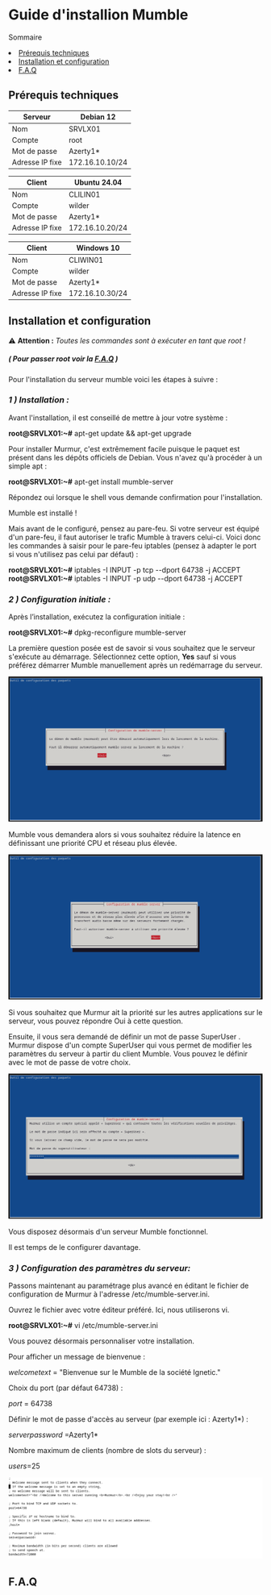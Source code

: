 # Guide d'installion Mumble

Sommaire
<li><a href="#Prérequis techniques">Prérequis techniques</a></li>
<li><a href="#Installation et configuration">Installation et configuration</a></li>
<li><a href="#F.A.Q">F.A.Q</a></li>

<h2 id="Prérequis techniques">Prérequis techniques</h2>  


| Serveur           | Debian 12        |  
|-------------------|------------------|  
| Nom               | SRVLX01          |  
| Compte            | root             |  
| Mot de passe      | Azerty1*         |  
| Adresse IP fixe   | 172.16.10.10/24  |  

| Client            | Ubuntu 24.04     |  
|-------------------|------------------|  
| Nom               | CLILIN01         |  
| Compte            | wilder           |  
| Mot de passe      | Azerty1*         |  
| Adresse IP fixe   | 172.16.10.20/24  | 

| Client            | Windows 10       |  
|-------------------|------------------|  
| Nom               | CLIWIN01         |  
| Compte            | wilder           |  
| Mot de passe      | Azerty1*         |  
| Adresse IP fixe   | 172.16.10.30/24  | 


<h2 id="Installation et configuration">Installation et configuration</h2>  

⚠️ **Attention :** *Toutes les commandes sont à exécuter en tant que root !*  
##### ( Pour passer root voir la <a href="#F.A.Q">F.A.Q</a> )  

Pour l'installation du serveur mumble voici les étapes à suivre :  

### _1 ) Installation :_  

Avant l'installation, il est conseillé de mettre à jour votre système :

**root@SRVLX01:~#** apt-get update && apt-get upgrade

Pour installer Murmur, c'est extrêmement facile puisque le paquet est présent dans les dépôts officiels de Debian. Vous n'avez qu'à procéder à un simple apt :

**root@SRVLX01:~#** apt-get install mumble-server

Répondez oui lorsque le shell vous demande confirmation pour l'installation.  

Mumble est installé !

Mais avant de le configuré, pensez au pare-feu.
Si votre serveur est équipé d'un pare-feu, il faut autoriser le trafic Mumble à travers celui-ci. Voici donc les commandes à saisir pour le pare-feu iptables (pensez à adapter le port si vous n'utilisez pas celui par défaut) :

**root@SRVLX01:~#** iptables -I INPUT -p tcp --dport 64738 -j ACCEPT  
**root@SRVLX01:~#** iptables -I INPUT -p udp --dport 64738 -j ACCEPT  

### _2 ) Configuration initiale :_ 

Après l’installation, exécutez la configuration initiale :

**root@SRVLX01:~#** dpkg-reconfigure mumble-server

La première question posée est de savoir si vous souhaitez que le serveur s'exécute au démarrage. Sélectionnez cette option, **Yes** sauf si vous préférez démarrer Mumble manuellement après un redémarrage du serveur.

![install_img_001](https://github.com/WildCodeSchool/TSSR-BDX-0924-P1-G2/blob/main/Img_SRC/SRVLX/install_img_001.jpg?raw=true)

Mumble vous demandera alors si vous souhaitez réduire la latence en définissant une priorité CPU et réseau plus élevée.

![install_img_002](https://github.com/WildCodeSchool/TSSR-BDX-0924-P1-G2/blob/main/Img_SRC/SRVLX/install_img_002.jpg?raw=true)

Si vous souhaitez que Murmur ait la priorité sur les autres applications sur le serveur, vous pouvez répondre Oui à cette question.

Ensuite, il vous sera demandé de définir un mot de passe SuperUser . Murmur dispose d'un compte SuperUser qui vous permet de modifier les paramètres du serveur à partir du client Mumble. Vous pouvez le définir avec le mot de passe de votre choix.

![install_img_003](https://github.com/WildCodeSchool/TSSR-BDX-0924-P1-G2/blob/main/Img_SRC/SRVLX/install_img_003.jpg?raw=true)

Vous disposez désormais d'un serveur Mumble fonctionnel. 

Il est temps de le configurer davantage.

### _3 ) Configuration des paramètres du serveur:_ 

Passons maintenant au paramétrage plus avancé en éditant le fichier de configuration de Murmur à l'adresse /etc/mumble-server.ini.

Ouvrez le fichier avec votre éditeur préféré. Ici, nous utiliserons vi.

**root@SRVLX01:~#** vi /etc/mumble-server.ini

Vous pouvez désormais personnaliser votre installation.

Pour afficher un message de bienvenue :

_welcometext_ = "Bienvenue sur le Mumble de la société Ignetic."

Choix du port (par défaut 64738) :

_port_ = 64738

Définir le mot de passe d'accès au serveur (par exemple ici : Azerty1*) :

_serverpassword_ =Azerty1* 

Nombre maximum de clients (nombre de slots du serveur) :

_users_=25

![install_img_004](https://github.com/WildCodeSchool/TSSR-BDX-0924-P1-G2/blob/main/Img_SRC/SRVLX/install_img_004.jpg?raw=true)






<h2 id="F.A.Q">F.A.Q</h2>  

